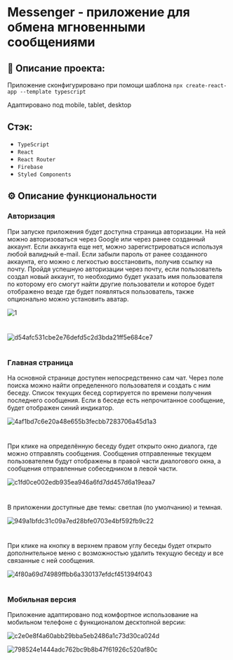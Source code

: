 # Messenger - приложение для обмена мгновенными сообщениями

## 📓 Описание проекта:

Приложение сконфигурировано при помощи шаблона `npx create-react-app --template typescript`

Адаптировано под mobile, tablet, desktop

## Cтэк:

- `TypeScript`
- `React`
- `React Router`
- `Firebase`
- `Styled Components`

## ⚙️ Описание функциональности

### Авторизация

При запуске приложения будет доступна страница авторизации. На ней можно авторизоваться через Google или через ранее созданный аккаунт. Если аккаунта еще нет, можно зарегистрироваться используя любой валидный e-mail. Если забыли пароль от ранее созданного аккаунта, его можно с легкостью восстановить, получив ссылку на почту. Пройдя успешную авторизации через почту, если пользователь создал новый аккаунт, то необходимо будет указать имя пользователя по которому его смогут найти другие пользователи и которое будет отображено везде где будет появляться пользователь, также опционально можно установить аватар.

![1](https://user-images.githubusercontent.com/122017847/212078766-1edf95e4-130f-4518-9f1d-fa3cd3cc6a5b.gif)
#

![d54afc531cbe2e76defd5c2d3bda21ff5e684ce7](https://user-images.githubusercontent.com/122017847/212916153-aded466b-02b1-4d42-a36e-c7a07b4ad83a.gif)
#

### Главная страница

На основной странице доступен непосредственно сам чат. Через поле поиска можно найти определенного пользователя и создать с ним беседу. Список текущих бесед сортируется по времени получения последнего сообщения. Если в беседе есть непрочитанное сообщение, будет отображен синий индикатор.

![4af1bd7c6e20a48e655b3fecbb7283706a45d1a3](https://user-images.githubusercontent.com/122017847/212473361-224e1906-da8a-4e2d-9425-d6671f4bb64e.gif)
#

При клике на определённую беседу будет открыто окно диалога, где можно отправлять сообщения. Сообщения отправленные текущем пользователем будут отображены  в правой части диалогового окна, а сообщения отправленные собеседником в левой части.

![c1fd0ce002edb935ea946a6fd7dd457d6a19eaa7](https://user-images.githubusercontent.com/122017847/212473913-9772f0f6-ee90-4b49-a944-97d5d0928375.gif)
#

В приложении доступные две темы: светлая (по умолчанию) и темная.

![949a1bfdc31c09a7ed28bfe0703e4bf592fb9c22](https://user-images.githubusercontent.com/122017847/212473267-52d6ea3c-2d8a-4d93-a8ca-7d6aab289bf2.gif)
#

При клике на кнопку в верхнем правом углу беседы будет открыто дополнительное меню с возможностью удалить текущую беседу и все связанные с ней сообщения.

![4f80a69d74989ffbb6a330137efdcf451394f043](https://user-images.githubusercontent.com/122017847/212473220-78da9e63-d08c-4a2e-8be9-5e093fb23c59.gif)
#

### Мобильная версия

Приложение адаптировано под комфортное использование на мобильном телефоне с функционалом десктопной версии:

![c2e0e8f4a60abb29bba5eb2486a1c73d30ca024d](https://user-images.githubusercontent.com/122017847/212473509-c90ec1f6-dcc2-48bb-81c0-8c2d1857ac11.gif)

![798524e1444adc762bc9b8b47f61926c520af80c](https://user-images.githubusercontent.com/122017847/212473544-ca84124b-686c-4c3a-8e43-3c6d3b07b53a.gif)
